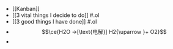 - [[Kanban]]
- [[3 vital things I decide to do]] #.ol
- [[3 good things I have done]] #.ol
- $$\ce{H2O ->[\text{电解}] H2{\uparrow }+ O2}$$
-